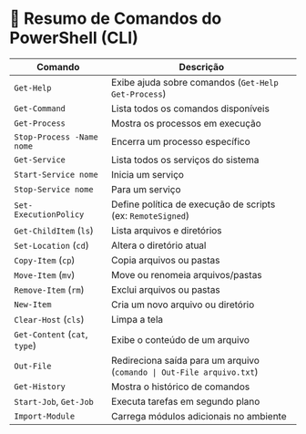 # 📘 Resumo de Comandos do PowerShell (CLI)

| **Comando**                 | **Descrição**                                                                 |
|----------------------------|------------------------------------------------------------------------------|
| `Get-Help`                 | Exibe ajuda sobre comandos (`Get-Help Get-Process`)                          |
| `Get-Command`              | Lista todos os comandos disponíveis                                          |
| `Get-Process`              | Mostra os processos em execução                                              |
| `Stop-Process -Name nome`  | Encerra um processo específico                                               |
| `Get-Service`              | Lista todos os serviços do sistema                                           |
| `Start-Service nome`       | Inicia um serviço                                                            |
| `Stop-Service nome`        | Para um serviço                                                              |
| `Set-ExecutionPolicy`      | Define política de execução de scripts (ex: `RemoteSigned`)                 |
| `Get-ChildItem` (`ls`)     | Lista arquivos e diretórios                                                  |
| `Set-Location` (`cd`)      | Altera o diretório atual                                                     |
| `Copy-Item` (`cp`)         | Copia arquivos ou pastas                                                     |
| `Move-Item` (`mv`)         | Move ou renomeia arquivos/pastas                                             |
| `Remove-Item` (`rm`)       | Exclui arquivos ou pastas                                                    |
| `New-Item`                 | Cria um novo arquivo ou diretório                                            |
| `Clear-Host` (`cls`)       | Limpa a tela                                                                 |
| `Get-Content` (`cat`, `type`) | Exibe o conteúdo de um arquivo                                              |
| `Out-File`                 | Redireciona saída para um arquivo (`comando \| Out-File arquivo.txt`)        |
| `Get-History`              | Mostra o histórico de comandos                                               |
| `Start-Job`, `Get-Job`     | Executa tarefas em segundo plano                                            |
| `Import-Module`            | Carrega módulos adicionais no ambiente                                       |

